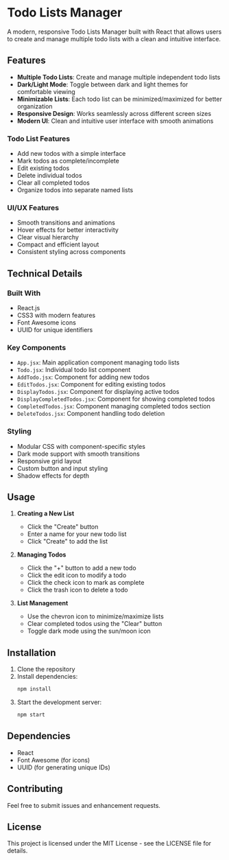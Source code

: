# Todo Lists Manager

A modern, responsive Todo Lists Manager built with React that allows users to create and manage multiple todo lists with a clean and intuitive interface.

## Features

- **Multiple Todo Lists**: Create and manage multiple independent todo lists
- **Dark/Light Mode**: Toggle between dark and light themes for comfortable viewing
- **Minimizable Lists**: Each todo list can be minimized/maximized for better organization
- **Responsive Design**: Works seamlessly across different screen sizes
- **Modern UI**: Clean and intuitive user interface with smooth animations

### Todo List Features
- Add new todos with a simple interface
- Mark todos as complete/incomplete
- Edit existing todos
- Delete individual todos
- Clear all completed todos
- Organize todos into separate named lists

### UI/UX Features
- Smooth transitions and animations
- Hover effects for better interactivity
- Clear visual hierarchy
- Compact and efficient layout
- Consistent styling across components

## Technical Details

### Built With
- React.js
- CSS3 with modern features
- Font Awesome icons
- UUID for unique identifiers

### Key Components
- `App.jsx`: Main application component managing todo lists
- `Todo.jsx`: Individual todo list component
- `AddTodo.jsx`: Component for adding new todos
- `EditTodos.jsx`: Component for editing existing todos
- `DisplayTodos.jsx`: Component for displaying active todos
- `DisplayCompletedTodos.jsx`: Component for showing completed todos
- `CompletedTodos.jsx`: Component managing completed todos section
- `DeleteTodos.jsx`: Component handling todo deletion

### Styling
- Modular CSS with component-specific styles
- Dark mode support with smooth transitions
- Responsive grid layout
- Custom button and input styling
- Shadow effects for depth

## Usage

1. **Creating a New List**
   - Click the "Create" button
   - Enter a name for your new todo list
   - Click "Create" to add the list

2. **Managing Todos**
   - Click the "+" button to add a new todo
   - Click the edit icon to modify a todo
   - Click the check icon to mark as complete
   - Click the trash icon to delete a todo

3. **List Management**
   - Use the chevron icon to minimize/maximize lists
   - Clear completed todos using the "Clear" button
   - Toggle dark mode using the sun/moon icon

## Installation

1. Clone the repository
2. Install dependencies:
   ```bash
   npm install
   ```
3. Start the development server:
   ```bash
   npm start
   ```

## Dependencies
- React
- Font Awesome (for icons)
- UUID (for generating unique IDs)

## Contributing
Feel free to submit issues and enhancement requests.

## License
This project is licensed under the MIT License - see the LICENSE file for details.
